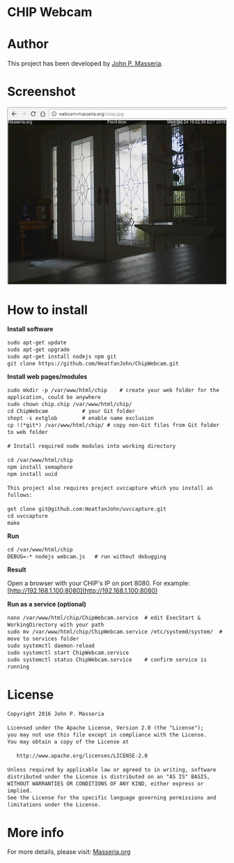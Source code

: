 CHIP Webcam 
===========
 

# Author

This project has been developed by [John P. Masseria](http://github.com/HeatfanJohn "John P. Masseria").
 
 
# Screenshot
![CHIP Webcam](https://raw.githubusercontent.com/heatfanjohn/ChipWebcam/master/chip-webcam.png "CHIP Webcam")

# How to install

**Install software**
~~~ 
sudo apt-get update 
sudo apt-get upgrade
sudo apt-get install nodejs npm git
git clone https://github.com/HeatfanJohn/ChipWebcam.git
~~~
**Install web pages/modules**
~~~
sudo mkdir -p /var/www/html/chip    # create your web folder for the application, could be anywhere
sudo chown chip.chip /var/www/html/chip/
cd ChipWebcam			# your Git folder
shopt -s extglob		# enable name exclusion
cp !(*git*) /var/www/html/chip/	# copy non-Git files from Git folder to web folder

# Install required node modules into working directory

cd /var/www/html/chip
npm install semaphore
npm install uuid

This project also requires project uvccapture which you install as follows:

get clone git@github.com:HeatfanJohn/uvccapture.git
cd uvccapture
make
~~~
**Run**
~~~
cd /var/www/html/chip
DEBUG=-* nodejs webcam.js	# run without debugging
~~~
**Result**

Open a browser with your CHIP's IP on port 8080. For example: [http://192.168.1.100:8080](http://192.168.1.100:8080)

**Run as a service (optional)**

~~~
nano /var/www/html/chip/ChipWebcam.service	# edit ExecStart & WorkingDirectory with your path
sudo mv /var/www/html/chip/ChipWebcam.service /etc/systemd/system/	# move to services folder
sudo systemctl daemon-reload		
sudo systemctl start ChipWebcam.service
sudo systemctl status ChipWebcam.service	# confirm service is running
~~~

# License
~~~~~~
Copyright 2016 John P. Masseria

Licensed under the Apache License, Version 2.0 (the "License");
you may not use this file except in compliance with the License.
You may obtain a copy of the License at

   http://www.apache.org/licenses/LICENSE-2.0

Unless required by applicable law or agreed to in writing, software
distributed under the License is distributed on an "AS IS" BASIS,
WITHOUT WARRANTIES OR CONDITIONS OF ANY KIND, either express or implied.
See the License for the specific language governing permissions and
limitations under the License.
~~~~~~~

# More info

For more details, please visit: [Masseria.org](http://Masseria.org)
